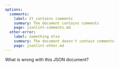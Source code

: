 ```yaml
---
options:
  comments:
    label: It contains comments
    summary: The document contains comments
    page: jsonlint-comments.md
  other-error:
    label: Something else
    summary: The document doesn't contain comments
    page: jsonlint-other.md
---
```


What is wrong with this JSON document?
